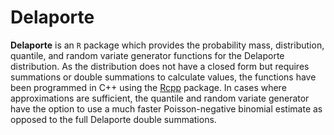 # Delaporte

**Delaporte** is an `R` package which provides the probability mass, distribution, quantile, and random variate generator functions for the Delaporte distribution. As the distribution does not have a closed form but requires summations or double summations to calculate values, the functions have been programmed in C++ using the [Rcpp](http://cran.r-project.org/web/packages/Rcpp/index.html) package. In cases where approximations are sufficient, the quantile and random variate generator have the option to use a much faster Poisson-negative binomial estimate as opposed to the full Delaporte double summations.